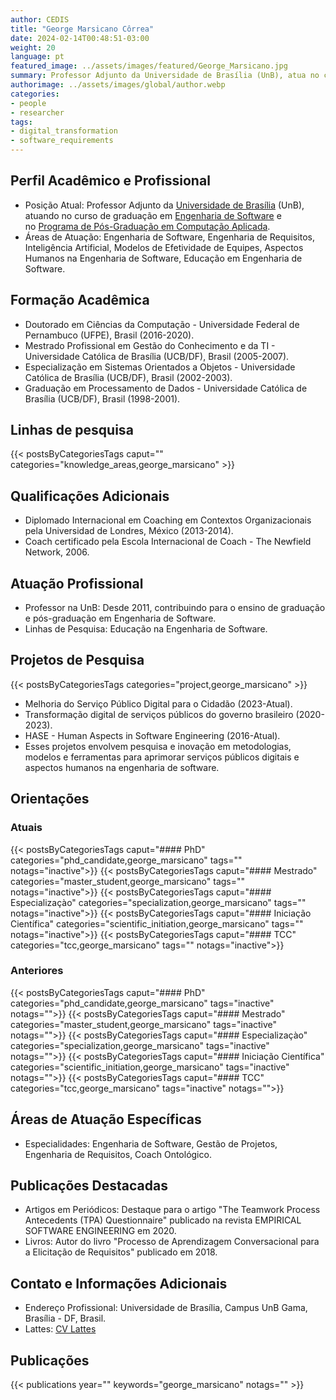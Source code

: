 ```yaml
---
author: CEDIS
title: "George Marsicano Côrrea"
date: 2024-02-14T00:48:51-03:00
weight: 20
language: pt
featured_image: ../assets/images/featured/George_Marsicano.jpg
summary: Professor Adjunto da Universidade de Brasília (UnB), atua no curso de graduação em Engenharia de Software e no Programa de Pós-Graduação em Computação Aplicada.
authorimage: ../assets/images/global/author.webp
categories:
- people
- researcher
tags: 
- digital_transformation
- software_requirements
---
```

## Perfil Acadêmico e Profissional
- Posição Atual: Professor Adjunto da [Universidade de Brasília](https://www.unb.br/) (UnB), atuando no curso de graduação em [Engenharia de Software](http://software.unb.br/) e no [Programa de Pós-Graduação em Computação Aplicada](https://ppca.unb.br/).
- Áreas de Atuação: Engenharia de Software, Engenharia de Requisitos, Inteligência Artificial, Modelos de Efetividade de Equipes, Aspectos Humanos na Engenharia de Software, Educação em Engenharia de Software​​.
## Formação Acadêmica
- Doutorado em Ciências da Computação - Universidade Federal de Pernambuco (UFPE), Brasil (2016-2020).
- Mestrado Profissional em Gestão do Conhecimento e da TI - Universidade Católica de Brasília (UCB/DF), Brasil (2005-2007).
- Especialização em Sistemas Orientados a Objetos - Universidade Católica de Brasília (UCB/DF), Brasil (2002-2003).
- Graduação em Processamento de Dados - Universidade Católica de Brasília (UCB/DF), Brasil (1998-2001)​​.
## Linhas de pesquisa
{{< postsByCategoriesTags caput="" categories="knowledge_areas,george_marsicano" >}}
## Qualificações Adicionais
- Diplomado Internacional em Coaching em Contextos Organizacionais pela Universidad de Londres, México (2013-2014).
- Coach certificado pela Escola Internacional de Coach - The Newfield Network​, 2006​.
## Atuação Profissional
- Professor na UnB: Desde 2011, contribuindo para o ensino de graduação e pós-graduação em Engenharia de Software.
- Linhas de Pesquisa: Educação na Engenharia de Software​​.
## Projetos de Pesquisa
{{< postsByCategoriesTags categories="project,george_marsicano" >}}
- Melhoria do Serviço Público Digital para o Cidadão (2023-Atual).
- Transformação digital de serviços públicos do governo brasileiro (2020-2023).
- HASE - Human Aspects in Software Engineering (2016-Atual).
- Esses projetos envolvem pesquisa e inovação em metodologias, modelos e ferramentas para aprimorar serviços públicos digitais e aspectos humanos na engenharia de software​​.
## Orientações
### Atuais
{{< postsByCategoriesTags caput="#### PhD" categories="phd_candidate,george_marsicano" tags="" notags="inactive">}}
{{< postsByCategoriesTags caput="#### Mestrado" categories="master_student,george_marsicano" tags="" notags="inactive">}}
{{< postsByCategoriesTags caput="#### Especializaçào" categories="specialization,george_marsicano" tags="" notags="inactive">}}
{{< postsByCategoriesTags caput="#### Iniciação Científica" categories="scientific_initiation,george_marsicano" tags="" notags="inactive">}}
{{< postsByCategoriesTags caput="#### TCC" categories="tcc,george_marsicano" tags="" notags="inactive">}}

### Anteriores
{{< postsByCategoriesTags caput="#### PhD" categories="phd_candidate,george_marsicano" tags="inactive" notags="">}}
{{< postsByCategoriesTags caput="#### Mestrado" categories="master_student,george_marsicano" tags="inactive" notags="">}}
{{< postsByCategoriesTags caput="#### Especializaçào" categories="specialization,george_marsicano" tags="inactive" notags="">}}
{{< postsByCategoriesTags caput="#### Iniciação Científica" categories="scientific_initiation,george_marsicano" tags="inactive" notags="">}}
{{< postsByCategoriesTags caput="#### TCC" categories="tcc,george_marsicano" tags="inactive" notags="">}}
## Áreas de Atuação Específicas
- Especialidades: Engenharia de Software, Gestão de Projetos, Engenharia de Requisitos, Coach Ontológico​​.
## Publicações Destacadas
- Artigos em Periódicos: Destaque para o artigo "The Teamwork Process Antecedents (TPA) Questionnaire" publicado na revista EMPIRICAL SOFTWARE ENGINEERING em 2020.
- Livros: Autor do livro "Processo de Aprendizagem Conversacional para a Elicitação de Requisitos" publicado em 2018​​.
## Contato e Informações Adicionais
- Endereço Profissional: Universidade de Brasília, Campus UnB Gama, Brasília - DF, Brasil.
- Lattes: [](http://lattes.cnpq.br/5685720614944773)[CV Lattes](http://lattes.cnpq.br/2317804591146328)

## Publicações
{{< publications year="" keywords="george_marsicano" notags="" >}}